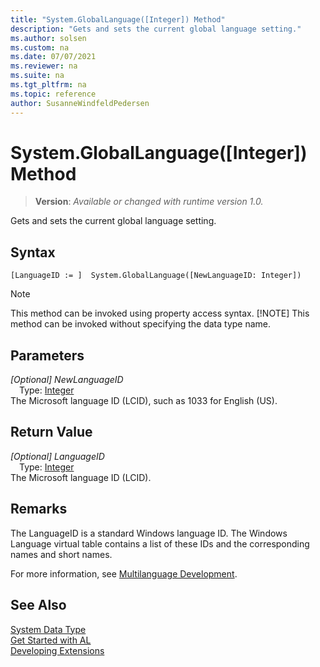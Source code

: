 ```yaml
---
title: "System.GlobalLanguage([Integer]) Method"
description: "Gets and sets the current global language setting."
ms.author: solsen
ms.custom: na
ms.date: 07/07/2021
ms.reviewer: na
ms.suite: na
ms.tgt_pltfrm: na
ms.topic: reference
author: SusanneWindfeldPedersen
---
```

[//]: # (START>DO_NOT_EDIT)
[//]: # (IMPORTANT:Do not edit any of the content between here and the END>DO_NOT_EDIT.)
[//]: # (Any modifications should be made in the .xml files in the ModernDev repo.)
# System.GlobalLanguage([Integer]) Method
> **Version**: _Available or changed with runtime version 1.0._

Gets and sets the current global language setting.


## Syntax
```AL
[LanguageID := ]  System.GlobalLanguage([NewLanguageID: Integer])
```
> [!NOTE]
> This method can be invoked using property access syntax.
> [!NOTE]
> This method can be invoked without specifying the data type name.
## Parameters
*[Optional] NewLanguageID*  
&emsp;Type: [Integer](../integer/integer-data-type.md)  
The Microsoft language ID (LCID), such as 1033 for English (US).
        


## Return Value
*[Optional] LanguageID*  
&emsp;Type: [Integer](../integer/integer-data-type.md)  
The Microsoft language ID (LCID).
      


[//]: # (IMPORTANT: END>DO_NOT_EDIT)

## Remarks

The LanguageID is a standard Windows language ID. The Windows Language virtual table contains a list of these IDs and the corresponding names and short names.  
  
For more information, see [Multilanguage Development](../../devenv-work-with-translation-files.md). 
 
## See Also
[System Data Type](system-data-type.md)  
[Get Started with AL](../../devenv-get-started.md)  
[Developing Extensions](../../devenv-dev-overview.md)
